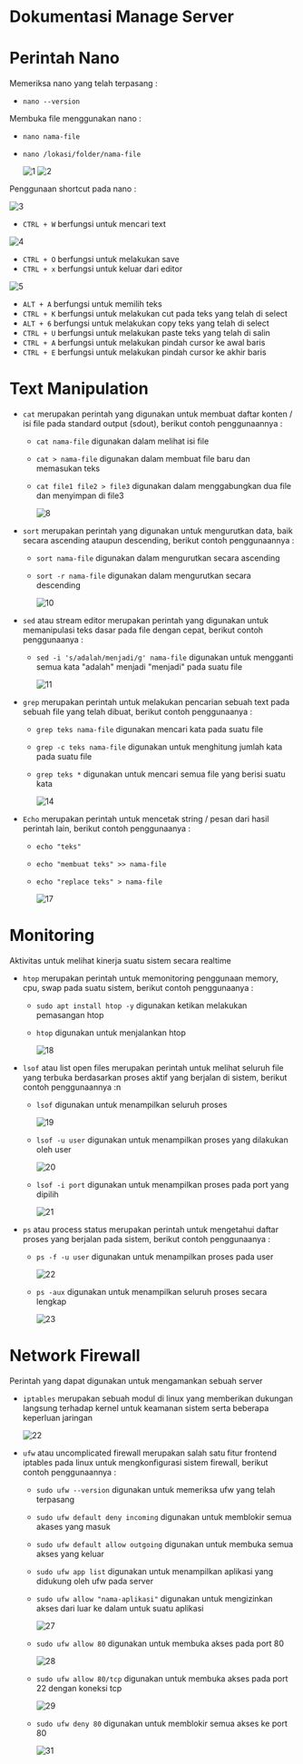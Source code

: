 # Dokumentasi Manage Server

# Perintah Nano

Memeriksa nano yang telah terpasang :

- `nano --version`

Membuka file menggunakan nano :

- `nano nama-file`
- `nano /lokasi/folder/nama-file`

  ![1](assets/nano-1.png)
  ![2](assets/nano-2.png)

Penggunaan shortcut pada nano :

![3](assets/nano-3.png)

- `CTRL + W` berfungsi untuk mencari text

![4](assets/nano-4.png)

- `CTRL + O` berfungsi untuk melakukan save
- `CTRL + x` berfungsi untuk keluar dari editor

![5](assets/nano-5.png)

- `ALT + A` berfungsi untuk memilih teks
- `CTRL + K` berfungsi untuk melakukan cut pada teks yang telah di select
- `ALT + 6` berfungsi untuk melakukan copy teks yang telah di select
- `CTRL + U` berfungsi untuk melakukan paste teks yang telah di salin
- `CTRL + A` berfungsi untuk melakukan pindah cursor ke awal baris
- `CTRL + E` berfungsi untuk melakukan pindah cursor ke akhir baris

# Text Manipulation

- `cat` merupakan perintah yang digunakan untuk membuat daftar konten / isi file pada standard output (sdout), berikut contoh penggunaannya :

  - `cat nama-file` digunakan dalam melihat isi file
  - `cat > nama-file` digunakan dalam membuat file baru dan memasukan teks
  - `cat file1 file2 > file3` digunakan dalam menggabungkan dua file dan menyimpan di file3

    ![8](assets/cat.png)

- `sort` merupakan perintah yang digunakan untuk mengurutkan data, baik secara ascending ataupun descending, berikut contoh penggunaannya :

  - `sort nama-file` digunakan dalam mengurutkan secara ascending
  - `sort -r nama-file` digunakan dalam mengurutkan secara descending

    ![10](assets/sort.png)

- `sed` atau stream editor merupakan perintah yang digunakan untuk memanipulasi teks dasar pada file dengan cepat, berikut contoh penggunaanya :

  - `sed -i 's/adalah/menjadi/g' nama-file` digunakan untuk mengganti semua kata "adalah" menjadi "menjadi" pada suatu file

    ![11](assets/sed.png)

- `grep` merupakan perintah untuk melakukan pencarian sebuah text pada sebuah file yang telah dibuat, berikut contoh penggunaanya :

  - `grep teks nama-file` digunakan mencari kata pada suatu file
  - `grep -c teks nama-file` digunakan untuk menghitung jumlah kata pada suatu file
  - `grep teks *` digunakan untuk mencari semua file yang berisi suatu kata

    ![14](assets/grep.png)

- `Echo` merupakan perintah untuk mencetak string / pesan dari hasil perintah lain, berikut contoh penggunaanya :

  - `echo "teks"`
  - `echo "membuat teks" >> nama-file`
  - `echo "replace teks" > nama-file`

    ![17](assets/echo.png)

# Monitoring

Aktivitas untuk melihat kinerja suatu sistem secara realtime

- `htop` merupakan perintah untuk memonitoring penggunaan memory, cpu, swap pada suatu sistem, berikut contoh penggunaanya :

  - `sudo apt install htop -y` digunakan ketikan melakukan pemasangan htop
  - `htop` digunakan untuk menjalankan htop

    ![18](assets/htop.png)

- `lsof` atau list open files merupakan perintah untuk melihat seluruh file yang terbuka berdasarkan proses aktif yang berjalan di sistem, berikut contoh penggunaannya :n

  - `lsof` digunakan untuk menampilkan seluruh proses

    ![19](assets/lsof-1.png)

  - `lsof -u user` digunakan untuk menampilkan proses yang dilakukan oleh user

    ![20](assets/lsof-2.png)

  - `lsof -i port` digunakan untuk menampilkan proses pada port yang dipilih

    ![21](assets/lsof-3.png)

- `ps` atau process status merupakan perintah untuk mengetahui daftar proses yang berjalan pada sistem, berikut contoh penggunaanya :

  - `ps -f -u user` digunakan untuk menampilkan proses pada user

    ![22](assets/ps-1.png)

  - `ps -aux` digunakan untuk menampilkan seluruh proses secara lengkap

    ![23](assets/ps-2.png)

# Network Firewall

Perintah yang dapat digunakan untuk mengamankan sebuah server

- `iptables` merupakan sebuah modul di linux yang memberikan dukungan langsung terhadap kernel untuk keamanan sistem serta beberapa keperluan jaringan

  ![22](assets/iptables.png)

- `ufw` atau uncomplicated firewall merupakan salah satu fitur frontend iptables pada linux untuk mengkonfigurasi sistem firewall, berikut contoh penggunaannya :

  - `sudo ufw --version` digunakan untuk memeriksa ufw yang telah terpasang
  - `sudo ufw default deny incoming` digunakan untuk memblokir semua akases yang masuk
  - `sudo ufw default allow outgoing` digunakan untuk membuka semua akses yang keluar
  - `sudo ufw app list` digunakan untuk menampilkan aplikasi yang didukung oleh ufw pada server
  - `sudo ufw allow "nama-aplikasi"` digunakan untuk mengizinkan akses dari luar ke dalam untuk suatu aplikasi

    ![27](assets/ufw.png)

  - `sudo ufw allow 80` digunakan untuk membuka akses pada port 80

    ![28](assets/ufw-2.png)

  - `sudo ufw allow 80/tcp` digunakan untuk membuka akses pada port 22 dengan koneksi tcp

    ![29](assets/ufw-3.png)

  - `sudo ufw deny 80` digunakan untuk memblokir semua akses ke port 80

    ![31](assets/ufw-4.png)
